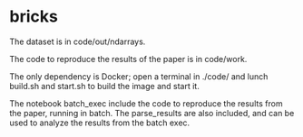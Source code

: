 # bricks

The dataset is in code/out/ndarrays.

The code to reproduce the results of the paper is in code/work.

The only dependency is Docker; open a terminal in ./code/ and lunch build.sh and start.sh to build the image and start it.

The notebook batch_exec include the code to reproduce the results from the paper, running in batch.
The parse_results are also included, and can be used to analyze the results from the batch exec.

